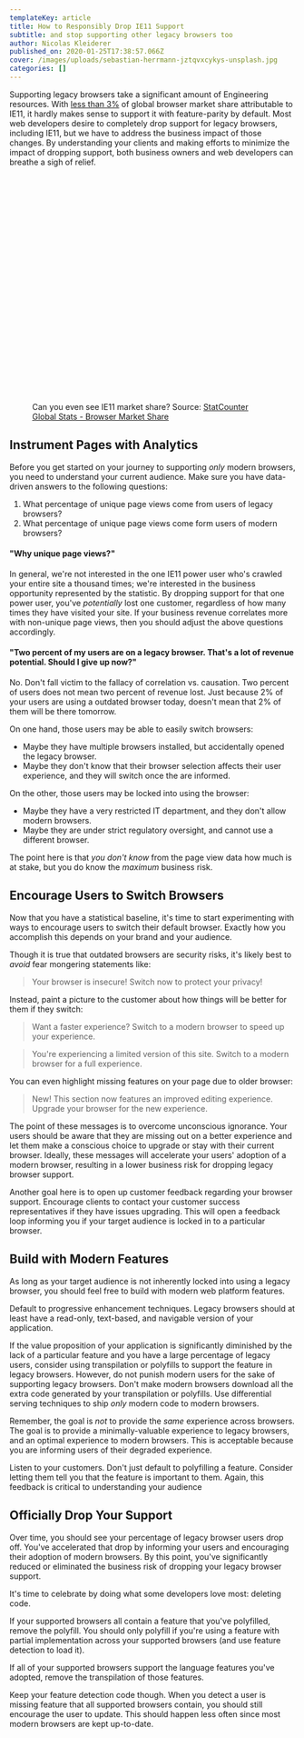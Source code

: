 ```yaml
---
templateKey: article
title: How to Responsibly Drop IE11 Support
subtitle: and stop supporting other legacy browsers too
author: Nicolas Kleiderer
published_on: 2020-01-25T17:38:57.066Z
cover: /images/uploads/sebastian-herrmann-jztqvxcykys-unsplash.jpg
categories: []
---
```

Supporting legacy browsers take a significant amount of Engineering resources. With [less than 3%](https://gs.statcounter.com/browser-market-share) of global browser market share attributable to IE11, it hardly makes sense to support it with feature-parity by default. Most web developers desire to completely drop support for legacy browsers, including IE11, but we have to address the business impact of those changes. By understanding your clients and making efforts to minimize the impact of dropping support, both business owners and web developers can breathe a sigh of relief.

<figure> 
    <div id="all-browser-ww-monthly-201812-201912" width="100%" height="400" style="width:100%; height: 400px;"></div>
    <figcaption>
        Can you even see IE11 market share? Source: <a href="https://gs.statcounter.com/browser-market-share">StatCounter Global Stats - Browser Market Share</a>
    </figcaption>
</figure>

## Instrument Pages with Analytics

Before you get started on your journey to supporting _only_ modern browsers, you need to understand your current audience. Make sure you have data-driven answers to the following questions:

1. What percentage of unique page views come from users of legacy browsers?
1. What percentage of unique page views come form users of modern browsers?

#### "Why unique page views?"

In general, we're not interested in the one IE11 power user who's crawled your entire site a thousand times; we're interested in the business opportunity represented by the statistic. By dropping support for that one power user, you've _potentially_ lost one customer, regardless of how many times they have visited your site. If your business revenue correlates more with non-unique page views, then you should adjust the above questions accordingly.

#### "Two percent of my users are on a legacy browser. That's a lot of revenue potential. Should I give up now?"

No. Don't fall victim to the fallacy of correlation vs. causation. Two percent of users does not mean two percent of revenue lost. Just because 2% of your users are using a outdated browser today, doesn't mean that 2% of them will be there tomorrow.

On one hand, those users may be able to easily switch browsers:

- Maybe they have multiple browsers installed, but accidentally opened the legacy browser.
- Maybe they don't know that their browser selection affects their user experience, and they will switch once the are informed.

On the other, those users may be locked into using the browser:

- Maybe they have a very restricted IT department, and they don't allow modern browsers.
- Maybe they are under strict regulatory oversight, and cannot use a different browser.

The point here is that _you don't know_ from the page view data how much is at stake, but you do know the _maximum_ business risk.

## Encourage Users to Switch Browsers

Now that you have a statistical baseline, it's time to start experimenting with ways to encourage users to switch their default browser. Exactly how you accomplish this depends on your brand and your audience.

Though it is true that outdated browsers are security risks, it's likely best to _avoid_ fear mongering statements like:

> Your browser is insecure! Switch now to protect your privacy!

Instead, paint a picture to the customer about how things will be better for them if they switch:

> Want a faster experience? Switch to a modern browser to speed up your experience.

> You're experiencing a limited version of this site. Switch to a modern browser for a full experience.

You can even highlight missing features on your page due to older browser:

> New! This section now features an improved editing experience. Upgrade your browser for the new experience.

The point of these messages is to overcome unconscious ignorance. Your users should be aware that they are missing out on a better experience and let them make a conscious choice to upgrade or stay with their current browser. Ideally, these messages will accelerate your users' adoption of a modern browser, resulting in a lower business risk for dropping legacy browser support.

Another goal here is to open up customer feedback regarding your browser support. Encourage clients to contact your customer success representatives if they have issues upgrading. This will open a feedback loop informing you if your target audience is locked in to a particular browser.

## Build with Modern Features

As long as your target audience is not inherently locked into using a legacy browser, you should feel free to build with modern web platform features.

Default to progressive enhancement techniques. Legacy browsers should at least have a read-only, text-based, and navigable version of your application.

If the value proposition of your application is significantly diminished by the lack of a particular feature and you have a large percentage of legacy users, consider using transpilation or polyfills to support the feature in legacy browsers. However, do not punish modern users for the sake of supporting legacy browsers. Don't make modern browsers download all the extra code generated by your transpilation or polyfills. Use differential serving techniques to ship _only_ modern code to modern browsers.

Remember, the goal is _not_ to provide the _same_ experience across browsers. The goal is to provide a minimally-valuable experience to legacy browsers, and an optimal experience to modern browsers. This is acceptable because you are informing users of their degraded experience.

Listen to your customers. Don't just default to polyfilling a feature. Consider letting them tell you that the feature is important to them. Again, this feedback is critical to understanding your audience

## Officially Drop Your Support

Over time, you should see your percentage of legacy browser users drop off. You've accelerated that drop by informing your users and encouraging their adoption of modern browsers. By this point, you've significantly reduced or eliminated the business risk of dropping your legacy browser support.

It's time to celebrate by doing what some developers love most: deleting code.

If your supported browsers all contain a feature that you've polyfilled, remove the polyfill. You should only polyfill if you're using a feature with partial implementation across your supported browsers (and use feature detection to load it).

If all of your supported browsers support the language features you've adopted, remove the transpilation of those features.

Keep your feature detection code though. When you detect a user is missing feature that all supported browsers contain, you should still encourage the user to update. This should happen less often since most modern browsers are kept up-to-date.


<script type="text/javascript" src="https://www.statcounter.com/js/fusioncharts.js"></script>
<script type="text/javascript" src="https://gs.statcounter.com/chart.php?all-browser-ww-monthly-201812-201912&chartWidth=600"></script>
